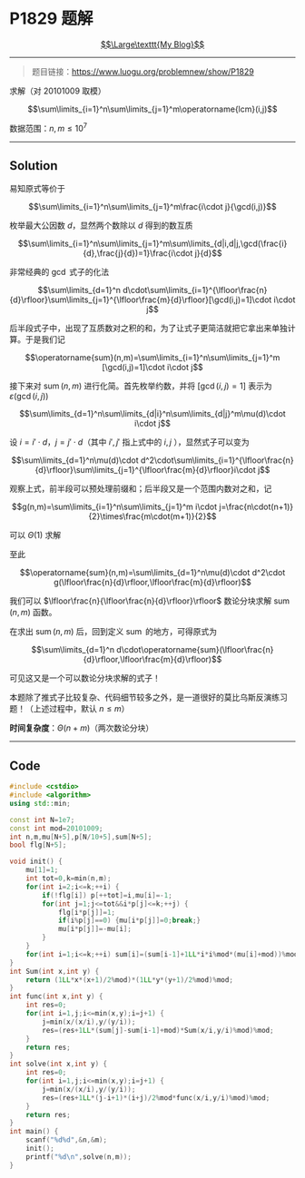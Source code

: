 # P1829 题解

[$$\Large\texttt{My Blog}$$](https://hydingsy.github.io/)

---

> 题目链接：https://www.luogu.org/problemnew/show/P1829

求解（对 $20101009$ 取模）

$$\sum\limits_{i=1}^n\sum\limits_{j=1}^m\operatorname{lcm}(i,j)$$

数据范围：$n,m\leqslant 10^7$

---

## Solution

易知原式等价于

$$\sum\limits_{i=1}^n\sum\limits_{j=1}^m\frac{i\cdot j}{\gcd(i,j)}$$

枚举最大公因数 $d$，显然两个数除以 $d$ 得到的数互质

$$\sum\limits_{i=1}^n\sum\limits_{j=1}^m\sum\limits_{d|i,d|j,\gcd(\frac{i}{d},\frac{j}{d})=1}\frac{i\cdot j}{d}$$

非常经典的 $\gcd$ 式子的化法

$$\sum\limits_{d=1}^n d\cdot\sum\limits_{i=1}^{\lfloor\frac{n}{d}\rfloor}\sum\limits_{j=1}^{\lfloor\frac{m}{d}\rfloor}[\gcd(i,j)=1]\cdot i\cdot j$$

后半段式子中，出现了互质数对之积的和，为了让式子更简洁就把它拿出来单独计算。于是我们记

$$\operatorname{sum}(n,m)=\sum\limits_{i=1}^n\sum\limits_{j=1}^m [\gcd(i,j)=1]\cdot i\cdot j$$

接下来对 $\operatorname{sum}(n,m)$ 进行化简。首先枚举约数，并将 $[\gcd(i,j)=1]$ 表示为 $\varepsilon(\gcd(i,j))$

$$\sum\limits_{d=1}^n\sum\limits_{d|i}^n\sum\limits_{d|j}^m\mu(d)\cdot i\cdot j$$

设 $i=i'\cdot d$，$j=j'\cdot d$（其中 $i',j'$ 指上式中的 $i,j$ ），显然式子可以变为

$$\sum\limits_{d=1}^n\mu(d)\cdot d^2\cdot\sum\limits_{i=1}^{\lfloor\frac{n}{d}\rfloor}\sum\limits_{j=1}^{\lfloor\frac{m}{d}\rfloor}i\cdot j$$

观察上式，前半段可以预处理前缀和；后半段又是一个范围内数对之和，记

$$g(n,m)=\sum\limits_{i=1}^n\sum\limits_{j=1}^m i\cdot j=\frac{n\cdot(n+1)}{2}\times\frac{m\cdot(m+1)}{2}$$

可以 $\Theta(1)$ 求解

至此

$$\operatorname{sum}(n,m)=\sum\limits_{d=1}^n\mu(d)\cdot d^2\cdot g(\lfloor\frac{n}{d}\rfloor,\lfloor\frac{m}{d}\rfloor)$$

我们可以 $\lfloor\frac{n}{\lfloor\frac{n}{d}\rfloor}\rfloor$ 数论分块求解 $\operatorname{sum}(n,m)$ 函数。

在求出 $\operatorname{sum}(n,m)$ 后，回到定义 $\operatorname{sum}$ 的地方，可得原式为

$$\sum\limits_{d=1}^n d\cdot\operatorname{sum}(\lfloor\frac{n}{d}\rfloor,\lfloor\frac{m}{d}\rfloor)$$

可见这又是一个可以数论分块求解的式子！

本题除了推式子比较复杂、代码细节较多之外，是一道很好的莫比乌斯反演练习题！（上述过程中，默认 $n\leqslant m$）

**时间复杂度**：$\Theta(n+m)$（两次数论分块）

---

## Code

```cpp
#include <cstdio>
#include <algorithm>
using std::min;

const int N=1e7;
const int mod=20101009;
int n,m,mu[N+5],p[N/10+5],sum[N+5];
bool flg[N+5];

void init() {
    mu[1]=1;
    int tot=0,k=min(n,m);
    for(int i=2;i<=k;++i) {
        if(!flg[i]) p[++tot]=i,mu[i]=-1;
        for(int j=1;j<=tot&&i*p[j]<=k;++j) {
            flg[i*p[j]]=1;
            if(i%p[j]==0) {mu[i*p[j]]=0;break;}
            mu[i*p[j]]=-mu[i];
        }
    }
    for(int i=1;i<=k;++i) sum[i]=(sum[i-1]+1LL*i*i%mod*(mu[i]+mod))%mod;
}
int Sum(int x,int y) {
    return (1LL*x*(x+1)/2%mod)*(1LL*y*(y+1)/2%mod)%mod;
}
int func(int x,int y) {
    int res=0;
    for(int i=1,j;i<=min(x,y);i=j+1) {
        j=min(x/(x/i),y/(y/i));
        res=(res+1LL*(sum[j]-sum[i-1]+mod)*Sum(x/i,y/i)%mod)%mod;
    }
    return res;
}
int solve(int x,int y) {
    int res=0;
    for(int i=1,j;i<=min(x,y);i=j+1) {
        j=min(x/(x/i),y/(y/i));
        res=(res+1LL*(j-i+1)*(i+j)/2%mod*func(x/i,y/i)%mod)%mod;
    }
    return res;
}
int main() {
    scanf("%d%d",&n,&m);
    init();
    printf("%d\n",solve(n,m));
}
```